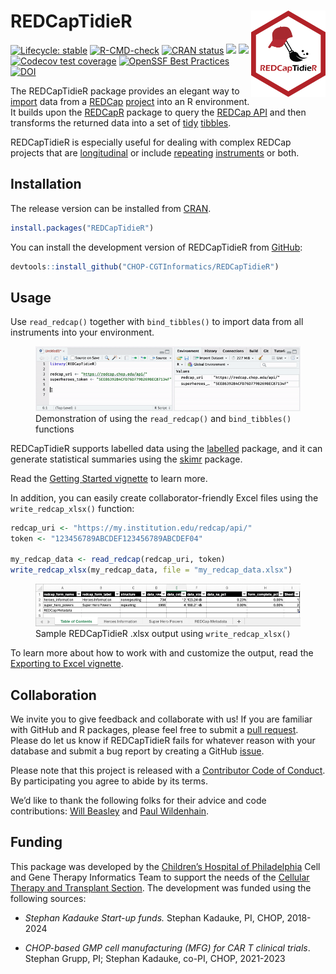 
<!-- README.md is generated from README.Rmd. Please edit that file -->

# REDCapTidieR <a href="https://chop-cgtinformatics.github.io/REDCapTidieR/"><img src="man/figures/logo.png" align="right" height="138" /></a>

<!-- badges: start -->

[![Lifecycle:
stable](https://img.shields.io/badge/lifecycle-stable-greeen.svg)](https://lifecycle.r-lib.org/articles/stages.html#stable)
[![R-CMD-check](https://github.com/CHOP-CGTInformatics/REDCapTidieR/actions/workflows/R-CMD-check.yaml/badge.svg)](https://github.com/CHOP-CGTInformatics/REDCapTidieR/actions/workflows/R-CMD-check.yaml)
[![CRAN
status](https://www.r-pkg.org/badges/version/REDCapTidieR)](https://CRAN.R-project.org/package=REDCapTidieR)
[![](https://cranlogs.r-pkg.org/badges/REDCapTidieR)](https://cran.r-project.org/package=REDCapTidieR)
[![](https://cranlogs.r-pkg.org/badges/grand-total/REDCapTidieR)](https://cran.r-project.org/package=REDCapTidieR)
[![Codecov test
coverage](https://codecov.io/gh/CHOP-CGTInformatics/REDCapTidieR/branch/main/graph/badge.svg)](https://app.codecov.io/gh/CHOP-CGTInformatics/REDCapTidieR?branch=main)
[![OpenSSF Best
Practices](https://bestpractices.coreinfrastructure.org/projects/6845/badge)](https://bestpractices.coreinfrastructure.org/projects/6845)
[![DOI](https://joss.theoj.org/papers/10.21105/joss.06277/status.svg)](https://doi.org/10.21105/joss.06277)
<!-- badges: end -->

The REDCapTidieR package provides an elegant way to
[import](https://chop-cgtinformatics.github.io/REDCapTidieR/articles/glossary.html#import)
data from a [REDCap](https://www.project-redcap.org/)
[project](https://chop-cgtinformatics.github.io/REDCapTidieR/articles/glossary.html#project)
into an R environment. It builds upon the
[REDCapR](https://ouhscbbmc.github.io/REDCapR/) package to query the
[REDCap
API](https://chop-cgtinformatics.github.io/REDCapTidieR/articles/glossary.html#redcap-api)
and then transforms the returned data into a set of
[tidy](https://chop-cgtinformatics.github.io/REDCapTidieR/articles/glossary.html#tidy)
[tibbles](https://chop-cgtinformatics.github.io/REDCapTidieR/articles/glossary.html#tibble).

REDCapTidieR is especially useful for dealing with complex REDCap
projects that are
[longitudinal](https://chop-cgtinformatics.github.io/REDCapTidieR/articles/glossary.html#longitudinal-project)
or include
[repeating](https://chop-cgtinformatics.github.io/REDCapTidieR/articles/glossary.html#repeating)
[instruments](https://chop-cgtinformatics.github.io/REDCapTidieR/articles/glossary.html#instrument)
or both.

## Installation

The release version can be installed from
[CRAN](https://cran.r-project.org/package=REDCapTidieR).

``` r
install.packages("REDCapTidieR")
```

You can install the development version of REDCapTidieR from
[GitHub](https://github.com/CHOP-CGTInformatics/REDCapTidieR):

``` r
devtools::install_github("CHOP-CGTInformatics/REDCapTidieR")
```

## Usage

Use `read_redcap()` together with `bind_tibbles()` to import data from
all instruments into your environment.

<figure>
<img src="man/figures/redcaptidier-demo.gif"
alt="Demonstration of using the read_redcap() and bind_tibbles() functions" />
<figcaption aria-hidden="true">Demonstration of using the
<code>read_redcap()</code> and <code>bind_tibbles()</code>
functions</figcaption>
</figure>

REDCapTidieR supports labelled data using the
[labelled](https://larmarange.github.io/labelled/) package, and it can
generate statistical summaries using the
[skimr](https://docs.ropensci.org/skimr/) package.

Read the [Getting Started
vignette](https://chop-cgtinformatics.github.io/REDCapTidieR/articles/REDCapTidieR.html)
to learn more.

In addition, you can easily create collaborator-friendly Excel files
using the `write_redcap_xlsx()` function:

``` r
redcap_uri <- "https://my.institution.edu/redcap/api/"
token <- "123456789ABCDEF123456789ABCDEF04"

my_redcap_data <- read_redcap(redcap_uri, token)
write_redcap_xlsx(my_redcap_data, file = "my_redcap_data.xlsx")
```

<figure>
<img src="man/figures/write_xlsx_default.png"
alt="Sample REDCapTidieR .xlsx output using write_redcap_xlsx()" />
<figcaption aria-hidden="true">Sample REDCapTidieR .xlsx output using
<code>write_redcap_xlsx()</code></figcaption>
</figure>

To learn more about how to work with and customize the output, read the
[Exporting to Excel
vignette](https://chop-cgtinformatics.github.io/REDCapTidieR/articles/export_to_xlsx.html).

## Collaboration

We invite you to give feedback and collaborate with us! If you are
familiar with GitHub and R packages, please feel free to submit a [pull
request](https://github.com/CHOP-CGTInformatics/REDCapTidieR/pulls).
Please do let us know if REDCapTidieR fails for whatever reason with
your database and submit a bug report by creating a GitHub
[issue](https://github.com/CHOP-CGTInformatics/REDCapTidieR/issues).

Please note that this project is released with a [Contributor Code of
Conduct](https://github.com/CHOP-CGTInformatics/REDCapTidieR/blob/main/CONDUCT.md).
By participating you agree to abide by its terms.

We’d like to thank the following folks for their advice and code
contributions: [Will Beasley](https://github.com/wibeasley) and [Paul
Wildenhain](https://github.com/pwildenhain).

## Funding

This package was developed by the [Children’s Hospital of
Philadelphia](https://www.chop.edu) Cell and Gene Therapy Informatics
Team to support the needs of the [Cellular Therapy and Transplant
Section](https://www.chop.edu/centers-programs/cellular-therapy-and-transplant-section).
The development was funded using the following sources:

- *Stephan Kadauke Start-up funds.* Stephan Kadauke, PI, CHOP, 2018-2024

- *CHOP-based GMP cell manufacturing (MFG) for CAR T clinical trials*.
  Stephan Grupp, PI; Stephan Kadauke, co-PI, CHOP, 2021-2023
